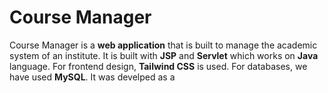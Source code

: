# Course Manager
Course Manager is a **web application** that is built to manage the academic system of an institute. It is built with **JSP** and **Servlet** which works on **Java** language. For frontend design, **Tailwind CSS** is used. For databases, we have used **MySQL**.
It was develped as a
